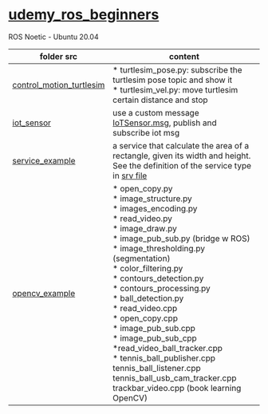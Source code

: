 # [udemy_ros_beginners](https://www.udemy.com/course/ros-essentials/)

ROS Noetic - Ubuntu 20.04 

| folder src| content |
| ------------- | ------------- |
| [control_motion_turtlesim](src/control_motion_turtlesim/) | * turtlesim_pose.py: subscribe the turtlesim pose topic and show it  <br/> * turtlesim_vel.py: move turtlesim certain distance and stop  |
|[iot_sensor](src/iot_sensor/) | use a custom message [IoTSensor.msg](msg/IoTSensor.msg), publish and subscribe iot msg  |
|[service_example](src/service_example/)|a service that calculate the area of a rectangle, given its width and height. See the definition of the service type in [srv file](srv/rectangleAreaService.srv)|
|[opencv_example](src/opencv_example/)| * open_copy.py <br/> * image_structure.py <br/> * images_encoding.py <br/> * read_video.py <br/> * image_draw.py <br/> * image_pub_sub.py (bridge w ROS) <br/>  * image_thresholding.py (segmentation) <br/> * color_filtering.py <br/> * contours_detection.py <br/> * contours_processing.py <br/> * ball_detection.py <br/> * read_video.cpp <br/>  * open_copy.cpp <br/> * image_pub_sub.cpp <br/> * image_pub_sub_cpp <br/> *read_video_ball_tracker.cpp  <br/> * tennis_ball_publisher.cpp <br/>  tennis_ball_listener.cpp <br/> tennis_ball_usb_cam_tracker.cpp <br/> trackbar_video.cpp (book learning OpenCV) | 